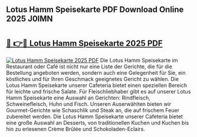 ## Lotus Hamm Speisekarte PDF Download Online 2025 J0lMN

# <h2><a href="http://gc928kx.nevu.top/?p=Lotus+Hamm+Speisekarte">🔗 👉🔴 Lotus Hamm Speisekarte 2025 PDF</a></h2>

[![Lotus Hamm Speisekarte 2025 PDF](https://i.imgur.com/dBaPXMq.png)](http://gc928kx.nevu.top/?p=Lotus+Hamm+Speisekarte)
Die Lotus Hamm Speisekarte im Restaurant oder Café ist nicht nur eine Liste der Gerichte, die für die Bestellung angeboten werden, sondern auch eine Gelegenheit für Sie, ein köstliches und für Ihren Geschmack geeignetes Gericht zu wählen. Die Lotus Hamm Speisekarte unserer Cafeteria bietet einen speziellen Bereich für leichte und frische Salate. Für Fleischliebhaber gibt es auf unserer Lotus Hamm Speisekarte eine Auswahl an Gerichten: Rindfleisch, Schweinefleisch, Huhn und Fisch. Unseren Auserwählten bieten wir Gourmet-Gerichte wie Schaschlik und Steak an, die auf frischem Feuer zubereitet werden. Die Lotus Hamm Speisekarte unserer Cafeteria bietet eine große Auswahl an Desserts, von traditionellen Kuchen und Kuchen bis hin zu erlesenen Crème Brûlée und Schokoladen-Eclairs.
